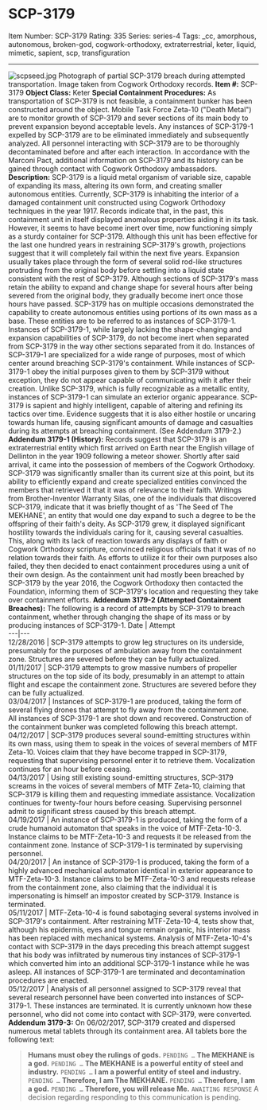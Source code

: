 # SCP-3179
Item Number: SCP-3179
Rating: 335
Series: series-4
Tags: _cc, amorphous, autonomous, broken-god, cogwork-orthodoxy, extraterrestrial, keter, liquid, mimetic, sapient, scp, transfiguration

---

![scpseed.jpg](https://scp-wiki.wdfiles.com/local--files/scp-3179/scpseed.jpg)
Photograph of partial SCP-3179 breach during attempted transportation. Image taken from Cogwork Orthodoxy records.
**Item #:** SCP-3179
**Object Class:** Keter
**Special Containment Procedures:** As transportation of SCP-3179 is not feasible, a containment bunker has been constructed around the object. Mobile Task Force Zeta-10 ("Death Metal") are to monitor growth of SCP-3179 and sever sections of its main body to prevent expansion beyond acceptable levels. Any instances of SCP-3179-1 expelled by SCP-3179 are to be eliminated immediately and subsequently analyzed. All personnel interacting with SCP-3179 are to be thoroughly decontaminated before and after each interaction.
In accordance with the Marconi Pact, additional information on SCP-3179 and its history can be gained through contact with Cogwork Orthodoxy ambassadors.
**Description:** SCP-3179 is a liquid metal organism of variable size, capable of expanding its mass, altering its own form, and creating smaller autonomous entities. Currently, SCP-3179 is inhabiting the interior of a damaged containment unit constructed using Cogwork Orthodoxy techniques in the year 1917. Records indicate that, in the past, this containment unit in itself displayed anomalous properties aiding it in its task. However, it seems to have become inert over time, now functioning simply as a sturdy container for SCP-3179. Although this unit has been effective for the last one hundred years in restraining SCP-3179's growth, projections suggest that it will completely fail within the next five years.
Expansion usually takes place through the form of several solid rod-like structures protruding from the original body before settling into a liquid state consistent with the rest of SCP-3179. Although sections of SCP-3179's mass retain the ability to expand and change shape for several hours after being severed from the original body, they gradually become inert once those hours have passed.
SCP-3179 has on multiple occasions demonstrated the capability to create autonomous entities using portions of its own mass as a base. These entities are to be referred to as instances of SCP-3179-1. Instances of SCP-3179-1, while largely lacking the shape-changing and expansion capabilities of SCP-3179, do not become inert when separated from SCP-3179 in the way other sections separated from it do.
Instances of SCP-3179-1 are specialized for a wide range of purposes, most of which center around breaching SCP-3179's containment. While instances of SCP-3179-1 obey the initial purposes given to them by SCP-3179 without exception, they do not appear capable of communicating with it after their creation. Unlike SCP-3179, which is fully recognizable as a metallic entity, instances of SCP-3179-1 can simulate an exterior organic appearance.
SCP-3179 is sapient and highly intelligent, capable of altering and refining its tactics over time. Evidence suggests that it is also either hostile or uncaring towards human life, causing significant amounts of damage and casualties during its attempts at breaching containment. (See Addendum 3179-2.)
**Addendum 3179-1 (History):** Records suggest that SCP-3179 is an extraterrestrial entity which first arrived on Earth near the English village of Dellinton in the year 1909 following a meteor shower. Shortly after said arrival, it came into the possession of members of the Cogwork Orthodoxy. SCP-3179 was significantly smaller than its current size at this point, but its ability to efficiently expand and create specialized entities convinced the members that retrieved it that it was of relevance to their faith. Writings from Brother-Inventor Warranty Silas, one of the individuals that discovered SCP-3179, indicate that it was briefly thought of as 'The Seed of The MEKHANE', an entity that would one day expand to such a degree to be the offspring of their faith's deity.
As SCP-3179 grew, it displayed significant hostility towards the individuals caring for it, causing several casualties. This, along with its lack of reaction towards any displays of faith or Cogwork Orthodoxy scripture, convinced religious officials that it was of no relation towards their faith. As efforts to utilize it for their own purposes also failed, they then decided to enact containment procedures using a unit of their own design.
As the containment unit had mostly been breached by SCP-3179 by the year 2016, the Cogwork Orthodoxy then contacted the Foundation, informing them of SCP-3179's location and requesting they take over containment efforts.
**Addendum 3179-2 (Attempted Containment Breaches):** The following is a record of attempts by SCP-3179 to breach containment, whether through changing the shape of its mass or by producing instances of SCP-3179-1.
Date | Attempt  
---|---  
12/28/2016 | SCP-3179 attempts to grow leg structures on its underside, presumably for the purposes of ambulation away from the containment zone. Structures are severed before they can be fully actualized.  
01/11/2017 | SCP-3179 attempts to grow massive numbers of propeller structures on the top side of its body, presumably in an attempt to attain flight and escape the containment zone. Structures are severed before they can be fully actualized.  
03/04/2017 | Instances of SCP-3179-1 are produced, taking the form of several flying drones that attempt to fly away from the containment zone. All instances of SCP-3179-1 are shot down and recovered. Construction of the containment bunker was completed following this breach attempt.  
04/12/2017 | SCP-3179 produces several sound-emitting structures within its own mass, using them to speak in the voices of several members of MTF Zeta-10. Voices claim that they have become trapped in SCP-3179, requesting that supervising personnel enter it to retrieve them. Vocalization continues for an hour before ceasing.  
04/13/2017 | Using still existing sound-emitting structures, SCP-3179 screams in the voices of several members of MTF Zeta-10, claiming that SCP-3179 is killing them and requesting immediate assistance. Vocalization continues for twenty-four hours before ceasing. Supervising personnel admit to significant stress caused by this breach attempt.  
04/19/2017 | An instance of SCP-3179-1 is produced, taking the form of a crude humanoid automaton that speaks in the voice of MTF-Zeta-10-3. Instance claims to be MTF-Zeta-10-3 and requests it be released from the containment zone. Instance of SCP-3179-1 is terminated by supervising personnel.  
04/20/2017 | An instance of SCP-3179-1 is produced, taking the form of a highly advanced mechanical automaton identical in exterior appearance to MTF-Zeta-10-3. Instance claims to be MTF-Zeta-10-3 and requests release from the containment zone, also claiming that the individual it is impersonating is himself an impostor created by SCP-3179. Instance is terminated.  
05/11/2017 | MTF-Zeta-10-4 is found sabotaging several systems involved in SCP-3179's containment. After restraining MTF-Zeta-10-4, tests show that, although his epidermis, eyes and tongue remain organic, his interior mass has been replaced with mechanical systems. Analysis of MTF-Zeta-10-4's contact with SCP-3179 in the days preceding this breach attempt suggest that his body was infiltrated by numerous tiny instances of SCP-3179-1 which converted him into an additional SCP-3179-1 instance while he was asleep. All instances of SCP-3179-1 are terminated and decontamination procedures are enacted.  
05/12/2017 | Analysis of all personnel assigned to SCP-3179 reveal that several research personnel have been converted into instances of SCP-3179-1. These instances are terminated. It is currently unknown how these personnel, who did not come into contact with SCP-3179, were converted.  
**Addendum 3179-3:** On 06/02/2017, SCP-3179 created and dispersed numerous metal tablets through its containment area. All tablets bore the following text:
> **Humans must obey the rulings of gods.**
> `PENDING …`
> **The MEKHANE is a god.**
> `PENDING …`
> **The MEKHANE is a powerful entity of steel and industry.**
> `PENDING …`
> **I am a powerful entity of steel and industry.**
> `PENDING …`
> **Therefore, I am The MEKHANE.**
> `PENDING …`
> **Therefore, I am a god.**
> `PENDING …`
> **Therefore, you will release Me.**
> `AWAITING RESPONSE`
A decision regarding responding to this communication is pending.